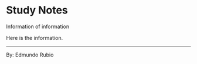 
# Study Notes


Information of information

 Here is the information.

-------------------------------
By: Edmundo Rubio


